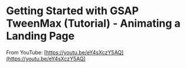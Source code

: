 # Getting Started with GSAP TweenMax (Tutorial) - Animating a Landing Page

From YouTube: [https://youtu.be/eY4sXczY5AQ](https://youtu.be/eY4sXczY5AQ)